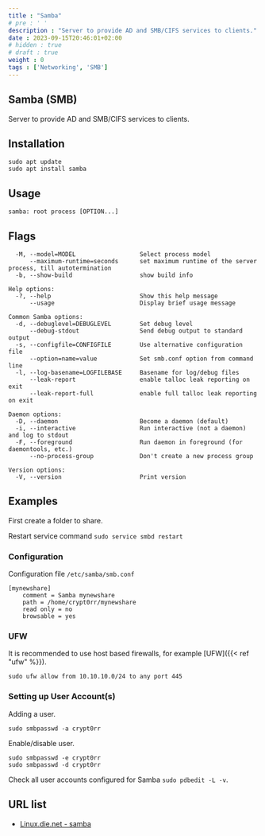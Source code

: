 ```yaml
---
title : "Samba"
# pre : ' '
description : "Server to provide AD and SMB/CIFS services to clients."
date : 2023-09-15T20:46:01+02:00
# hidden : true
# draft : true
weight : 0
tags : ['Networking', 'SMB']
---
```


## Samba (SMB)

Server to provide AD and SMB/CIFS services to clients.

## Installation

```plain
sudo apt update
sudo apt install samba
```

## Usage

```plain
samba: root process [OPTION...]
```

## Flags

```plain
  -M, --model=MODEL                  Select process model
      --maximum-runtime=seconds      set maximum runtime of the server process, till autotermination
  -b, --show-build                   show build info

Help options:
  -?, --help                         Show this help message
      --usage                        Display brief usage message

Common Samba options:
  -d, --debuglevel=DEBUGLEVEL        Set debug level
      --debug-stdout                 Send debug output to standard output
  -s, --configfile=CONFIGFILE        Use alternative configuration file
      --option=name=value            Set smb.conf option from command line
  -l, --log-basename=LOGFILEBASE     Basename for log/debug files
      --leak-report                  enable talloc leak reporting on exit
      --leak-report-full             enable full talloc leak reporting on exit

Daemon options:
  -D, --daemon                       Become a daemon (default)
  -i, --interactive                  Run interactive (not a daemon) and log to stdout
  -F, --foreground                   Run daemon in foreground (for daemontools, etc.)
      --no-process-group             Don't create a new process group

Version options:
  -V, --version                      Print version
```

## Examples

First create a folder to share.

Restart service command `sudo service smbd restart`

### Configuration

Configuration file `/etc/samba/smb.conf`

```plain
[mynewshare]
    comment = Samba mynewshare
    path = /home/crypt0rr/mynewshare
    read only = no
    browsable = yes
```

### UFW

It is recommended to use host based firewalls, for example [UFW]({{< ref "ufw" %}}).

```plain
sudo ufw allow from 10.10.10.0/24 to any port 445
```

### Setting up User Account(s)

Adding a user.

```plain
sudo smbpasswd -a crypt0rr
```

Enable/disable user.

```plain
sudo smbpasswd -e crypt0rr
sudo smbpasswd -d crypt0rr
```

Check all user accounts configured for Samba `sudo pdbedit -L -v`.

## URL list

- [Linux.die.net - samba](https://linux.die.net/man/7/samba)
